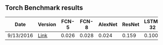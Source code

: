 ## Torch Benchmark results


| Date      | Version |FCN-5 | FCN-8 | AlexNet | ResNet | LSTM-32 | LSTM-64 |
|-----------|---------|-------|-------|---------|--------|---------|---------|
| 9/13/2016 | [Link](https://github.com/torch/torch7/tree/95f137f635c3b01d89b9c008b68a9321ca28e59b) | 0.026 | 0.028 | 0.024   | 0.159  |  0.100  | 0.200   |
